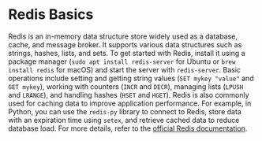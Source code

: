 # Redis Basics

Redis is an in-memory data structure store widely used as a database, cache, and message broker. It supports various data structures such as strings, hashes, lists, and sets. To get started with Redis, install it using a package manager (`sudo apt install redis-server` for Ubuntu or `brew install redis` for macOS) and start the server with `redis-server`. Basic operations include setting and getting string values (`SET mykey "value"` and `GET mykey`), working with counters (`INCR` and `DECR`), managing lists (`LPUSH` and `LRANGE`), and handling hashes (`HSET` and `HGET`). Redis is also commonly used for caching data to improve application performance. For example, in Python, you can use the `redis-py` library to connect to Redis, store data with an expiration time using `setex`, and retrieve cached data to reduce database load. For more details, refer to the [official Redis documentation](https://redis.io/documentation).
